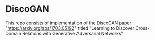 # DiscoGAN

This repo consists of implementation of the DiscoGAN paper "https://arxiv.org/abs/1703.05192" titled "Learning to Discover Cross-Domain Relations with Generative Adversarial Networks"
